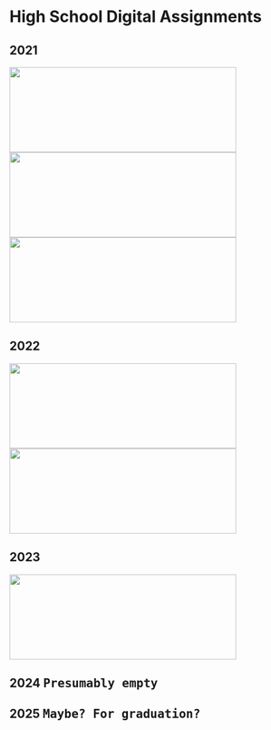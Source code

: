 <h1>High School Digital Assignments</h1>
<h2>2021</h2>
      <a href="https://github.com/Valensce/Miscellaneity"><img src="https://github-readme-stats.vercel.app/api/pin/?username=Valensce&repo=Miscellaneity&theme=tokyonight&show_owner=false" width="400" height="150"></a>
      <a href="https://github.com/Valensce/AirlineCSS"><img src="https://github-readme-stats.vercel.app/api/pin/?username=Valensce&repo=AirlineCSS&theme=tokyonight&show_owner=false" width="400" height="150"></a>      
      <a href="https://github.com/Valensce/CustomAquariums"><img src="https://github-readme-stats.vercel.app/api/pin/?username=Valensce&repo=CustomAquariums&theme=tokyonight&show_owner=false" width="400" height="150"></a>
      
<h2>2022</h2>
      <a href="https://github.com/Valensce/OnlineOrdering"><img src="https://github-readme-stats.vercel.app/api/pin/?username=Valensce&repo=OnlineOrdering&theme=tokyonight&show_owner=false" width="400" height="150"></a>
<a href="https://github.com/Valensce/SportSelection"><img src="https://github-readme-stats.vercel.app/api/pin/?username=Valensce&repo=SportSelection&theme=tokyonight&show_owner=false" width="400" height="150"></a>

<h2>2023</h2>
<a href="https://github.com/Valensce/TwentyOne"><img src="https://github-readme-stats.vercel.app/api/pin/?username=Valensce&repo=TwentyOne&theme=tokyonight&show_owner=false" width="400" height="150"></a>

<h2>2024 <kbd>Presumably empty</kbd></h2>
<h2>2025 <kbd>Maybe?</kbd><kbd> For graduation?</kbd></h2>
